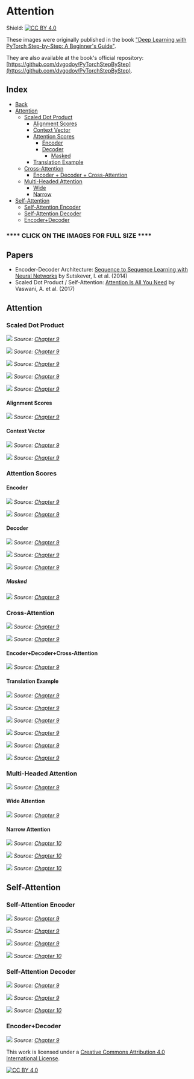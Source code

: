 # Attention

Shield: [![CC BY 4.0][cc-by-shield]][cc-by]

These images were originally published in the book ["Deep Learning with PyTorch Step-by-Step: A Beginner's Guide"](https://leanpub.com/pytorch).

They are also available at the book's official repository: [https://github.com/dvgodoy/PyTorchStepByStep](https://github.com/dvgodoy/PyTorchStepByStep).

## Index

- [Back](https://github.com/dvgodoy/dl-visuals)
- [Attention](#attention)
	- [Scaled Dot Product](#scaled-dot-product)
	    - [Alignment Scores](#alignment-scores)
	    - [Context Vector](#context-vector)
	    - [Attention Scores](#attention-scores)
	        - [Encoder](#encoder)
	        - [Decoder](#decoder)
	            - [Masked](#masked)
	    - [Translation Example](#translation-example)
	- [Cross-Attention](#cross-attention)
	    - [Encoder + Decoder + Cross-Attention](#encoder+decoder+cross-attention)
	- [Multi-Headed Attention](#multi-headed-attention)
	    - [Wide](#wide-attention)
	    - [Narrow](#narrow-attention)
- [Self-Attention](#self-attention)
    - [Self-Attention Encoder](#self-attention-encoder)
    - [Self-Attention Decoder](#self-attention-decoder)
    - [Encoder+Decoder](#decoder)

### **** CLICK ON THE IMAGES FOR FULL SIZE ****

## Papers

- Encoder-Decoder Architecture: [Sequence to Sequence Learning with Neural Networks](https://papers.nips.cc/paper/2014/hash/a14ac55a4f27472c5d894ec1c3c743d2-Abstract.html) by Sutskever, I. et al. (2014)
- Scaled Dot Product / Self-Attention: [Attention Is All You Need](https://arxiv.org/abs/1706.03762) by Vaswani, A. et al. (2017)

## Attention

### Scaled Dot Product

[![](https://raw.githubusercontent.com/dvgodoy/dl-visuals/main/Attention/aiayn_dot.png)](https://raw.githubusercontent.com/dvgodoy/dl-visuals/main/Attention/aiayn_dot.png)
*Source: [Chapter 9](https://github.com/dvgodoy/PyTorchStepByStep/blob/master/Chapter09.ipynb)*

[![](https://raw.githubusercontent.com/dvgodoy/dl-visuals/main/Attention/eq09.3.png)](https://raw.githubusercontent.com/dvgodoy/dl-visuals/main/Attention/eq09.3.png)
*Source: [Chapter 9](https://github.com/dvgodoy/PyTorchStepByStep/blob/master/Chapter09.ipynb)*

[![](https://raw.githubusercontent.com/dvgodoy/dl-visuals/main/Attention/eq09.4.png)](https://raw.githubusercontent.com/dvgodoy/dl-visuals/main/Attention/eq09.4.png)
*Source: [Chapter 9](https://github.com/dvgodoy/PyTorchStepByStep/blob/master/Chapter09.ipynb)*

[![](https://raw.githubusercontent.com/dvgodoy/dl-visuals/main/Attention/eq09.5.png)](https://raw.githubusercontent.com/dvgodoy/dl-visuals/main/Attention/eq09.5.png)
*Source: [Chapter 9](https://github.com/dvgodoy/PyTorchStepByStep/blob/master/Chapter09.ipynb)*

[![](https://raw.githubusercontent.com/dvgodoy/dl-visuals/main/Attention/eq09.8.png)](https://raw.githubusercontent.com/dvgodoy/dl-visuals/main/Attention/eq09.8.png)
*Source: [Chapter 9](https://github.com/dvgodoy/PyTorchStepByStep/blob/master/Chapter09.ipynb)*

#### Alignment Scores

[![](https://raw.githubusercontent.com/dvgodoy/dl-visuals/main/Attention/score_alignment.png)](https://raw.githubusercontent.com/dvgodoy/dl-visuals/main/Attention/score_alignment.png)
*Source: [Chapter 9](https://github.com/dvgodoy/PyTorchStepByStep/blob/master/Chapter09.ipynb)*

#### Context Vector

[![](https://raw.githubusercontent.com/dvgodoy/dl-visuals/main/Attention/context_vector.png)](https://raw.githubusercontent.com/dvgodoy/dl-visuals/main/Attention/context_vector.png)
*Source: [Chapter 9](https://github.com/dvgodoy/PyTorchStepByStep/blob/master/Chapter09.ipynb)*

[![](https://raw.githubusercontent.com/dvgodoy/dl-visuals/main/Attention/multiple_keys_context.png)](https://raw.githubusercontent.com/dvgodoy/dl-visuals/main/Attention/multiple_keys_context.png)
*Source: [Chapter 9](https://github.com/dvgodoy/PyTorchStepByStep/blob/master/Chapter09.ipynb)*

### Attention Scores

#### Encoder

[![](https://raw.githubusercontent.com/dvgodoy/dl-visuals/main/Attention/eq09.11.png)](https://raw.githubusercontent.com/dvgodoy/dl-visuals/main/Attention/eq09.11.png)
*Source: [Chapter 9](https://github.com/dvgodoy/PyTorchStepByStep/blob/master/Chapter09.ipynb)*

[![](https://raw.githubusercontent.com/dvgodoy/dl-visuals/main/Attention/eq09.12.png)](https://raw.githubusercontent.com/dvgodoy/dl-visuals/main/Attention/eq09.12.png)
*Source: [Chapter 9](https://github.com/dvgodoy/PyTorchStepByStep/blob/master/Chapter09.ipynb)*

#### Decoder

[![](https://raw.githubusercontent.com/dvgodoy/dl-visuals/main/Attention/eq09.14.png)](https://raw.githubusercontent.com/dvgodoy/dl-visuals/main/Attention/eq09.14.png)
*Source: [Chapter 9](https://github.com/dvgodoy/PyTorchStepByStep/blob/master/Chapter09.ipynb)*

[![](https://raw.githubusercontent.com/dvgodoy/dl-visuals/main/Attention/eq09.15.png)](https://raw.githubusercontent.com/dvgodoy/dl-visuals/main/Attention/eq09.15.png)
*Source: [Chapter 9](https://github.com/dvgodoy/PyTorchStepByStep/blob/master/Chapter09.ipynb)*

[![](https://raw.githubusercontent.com/dvgodoy/dl-visuals/main/Attention/eq09.16.png)](https://raw.githubusercontent.com/dvgodoy/dl-visuals/main/Attention/eq09.16.png)
*Source: [Chapter 9](https://github.com/dvgodoy/PyTorchStepByStep/blob/master/Chapter09.ipynb)*

##### Masked

[![](https://raw.githubusercontent.com/dvgodoy/dl-visuals/main/Attention/eq09.17.png)](https://raw.githubusercontent.com/dvgodoy/dl-visuals/main/Attention/eq09.17.png)
*Source: [Chapter 9](https://github.com/dvgodoy/PyTorchStepByStep/blob/master/Chapter09.ipynb)*

### Cross-Attention

[![](https://raw.githubusercontent.com/dvgodoy/dl-visuals/main/Attention/attention.png)](https://raw.githubusercontent.com/dvgodoy/dl-visuals/main/Attention/attention.png)
*Source: [Chapter 9](https://github.com/dvgodoy/PyTorchStepByStep/blob/master/Chapter09.ipynb)*

[![](https://raw.githubusercontent.com/dvgodoy/dl-visuals/main/Attention/cross_attn.png)](https://raw.githubusercontent.com/dvgodoy/dl-visuals/main/Attention/cross_attn.png)
*Source: [Chapter 9](https://github.com/dvgodoy/PyTorchStepByStep/blob/master/Chapter09.ipynb)*

#### Encoder+Decoder+Cross-Attention

[![](https://raw.githubusercontent.com/dvgodoy/dl-visuals/main/Attention/encdec_attn.png)](https://raw.githubusercontent.com/dvgodoy/dl-visuals/main/Attention/encdec_attn.png)
*Source: [Chapter 9](https://github.com/dvgodoy/PyTorchStepByStep/blob/master/Chapter09.ipynb)*

#### Translation Example

[![](https://raw.githubusercontent.com/dvgodoy/dl-visuals/main/Attention/kq_matches.png)](https://raw.githubusercontent.com/dvgodoy/dl-visuals/main/Attention/kq_matches.png)
*Source: [Chapter 9](https://github.com/dvgodoy/PyTorchStepByStep/blob/master/Chapter09.ipynb)*

[![](https://raw.githubusercontent.com/dvgodoy/dl-visuals/main/Attention/eq09.1.png)](https://raw.githubusercontent.com/dvgodoy/dl-visuals/main/Attention/eq09.1.png)
*Source: [Chapter 9](https://github.com/dvgodoy/PyTorchStepByStep/blob/master/Chapter09.ipynb)*

[![](https://raw.githubusercontent.com/dvgodoy/dl-visuals/main/Attention/context_translate.png)](https://raw.githubusercontent.com/dvgodoy/dl-visuals/main/Attention/context_translate.png)
*Source: [Chapter 9](https://github.com/dvgodoy/PyTorchStepByStep/blob/master/Chapter09.ipynb)*

[![](https://raw.githubusercontent.com/dvgodoy/dl-visuals/main/Attention/score_alignment_translate.png)](https://raw.githubusercontent.com/dvgodoy/dl-visuals/main/Attention/score_alignment_translate.png)
*Source: [Chapter 9](https://github.com/dvgodoy/PyTorchStepByStep/blob/master/Chapter09.ipynb)*

[![](https://raw.githubusercontent.com/dvgodoy/dl-visuals/main/Attention/translation_att.png)](https://raw.githubusercontent.com/dvgodoy/dl-visuals/main/Attention/translation_att.png)
*Source: [Chapter 9](https://github.com/dvgodoy/PyTorchStepByStep/blob/master/Chapter09.ipynb)*

[![](https://raw.githubusercontent.com/dvgodoy/dl-visuals/main/Attention/enc_dec_attn_translate.png)](https://raw.githubusercontent.com/dvgodoy/dl-visuals/main/Attention/enc_dec_attn_translate.png)
*Source: [Chapter 9](https://github.com/dvgodoy/PyTorchStepByStep/blob/master/Chapter09.ipynb)*

### Multi-Headed Attention

[![](https://raw.githubusercontent.com/dvgodoy/dl-visuals/main/Attention/aiayn_multihead.png)](https://raw.githubusercontent.com/dvgodoy/dl-visuals/main/Attention/aiayn_multihead.png)
*Source: [Chapter 9](https://github.com/dvgodoy/PyTorchStepByStep/blob/master/Chapter09.ipynb)*

#### Wide Attention

[![](https://raw.githubusercontent.com/dvgodoy/dl-visuals/main/Attention/multiattn.png)](https://raw.githubusercontent.com/dvgodoy/dl-visuals/main/Attention/multiattn.png)
*Source: [Chapter 9](https://github.com/dvgodoy/PyTorchStepByStep/blob/master/Chapter09.ipynb)*

#### Narrow Attention

[![](https://raw.githubusercontent.com/dvgodoy/dl-visuals/main/Attention/multihead_chunking.png)](https://raw.githubusercontent.com/dvgodoy/dl-visuals/main/Attention/multihead_chunking.png)
*Source: [Chapter 10](https://github.com/dvgodoy/PyTorchStepByStep/blob/master/Chapter10.ipynb)*

[![](https://raw.githubusercontent.com/dvgodoy/dl-visuals/main/Attention/attn_narrow_first_head.png)](https://raw.githubusercontent.com/dvgodoy/dl-visuals/main/Attention/attn_narrow_first_head.png)
*Source: [Chapter 10](https://github.com/dvgodoy/PyTorchStepByStep/blob/master/Chapter10.ipynb)*

[![](https://raw.githubusercontent.com/dvgodoy/dl-visuals/main/Attention/attn_narrow_2heads.png)](https://raw.githubusercontent.com/dvgodoy/dl-visuals/main/Attention/attn_narrow_2heads.png)
*Source: [Chapter 10](https://github.com/dvgodoy/PyTorchStepByStep/blob/master/Chapter10.ipynb)*

## Self-Attention

### Self-Attention Encoder

[![](https://raw.githubusercontent.com/dvgodoy/dl-visuals/main/Attention/encoder_self_simplified.png)](https://raw.githubusercontent.com/dvgodoy/dl-visuals/main/Attention/encoder_self_simplified.png)
*Source: [Chapter 9](https://github.com/dvgodoy/PyTorchStepByStep/blob/master/Chapter09.ipynb)*

[![](https://raw.githubusercontent.com/dvgodoy/dl-visuals/main/Attention/encoder_self.png)](https://raw.githubusercontent.com/dvgodoy/dl-visuals/main/Attention/encoder_self.png)
*Source: [Chapter 9](https://github.com/dvgodoy/PyTorchStepByStep/blob/master/Chapter09.ipynb)*

[![](https://raw.githubusercontent.com/dvgodoy/dl-visuals/main/Attention/encoder_self_detail.png)](https://raw.githubusercontent.com/dvgodoy/dl-visuals/main/Attention/encoder_self_detail.png)
*Source: [Chapter 9](https://github.com/dvgodoy/PyTorchStepByStep/blob/master/Chapter09.ipynb)*

[![](https://raw.githubusercontent.com/dvgodoy/dl-visuals/main/Attention/enc_both.png)](https://raw.githubusercontent.com/dvgodoy/dl-visuals/main/Attention/enc_both.png)
*Source: [Chapter 10](https://github.com/dvgodoy/PyTorchStepByStep/blob/master/Chapter10.ipynb)*

### Self-Attention Decoder

[![](https://raw.githubusercontent.com/dvgodoy/dl-visuals/main/Attention/decoder_self_simplified.png)](https://raw.githubusercontent.com/dvgodoy/dl-visuals/main/Attention/decoder_self_simplified.png)
*Source: [Chapter 9](https://github.com/dvgodoy/PyTorchStepByStep/blob/master/Chapter09.ipynb)*

[![](https://raw.githubusercontent.com/dvgodoy/dl-visuals/main/Attention/decoder_self.png)](https://raw.githubusercontent.com/dvgodoy/dl-visuals/main/Attention/decoder_self.png)
*Source: [Chapter 9](https://github.com/dvgodoy/PyTorchStepByStep/blob/master/Chapter09.ipynb)*

[![](https://raw.githubusercontent.com/dvgodoy/dl-visuals/main/Attention/dec_both.png)](https://raw.githubusercontent.com/dvgodoy/dl-visuals/main/Attention/dec_both.png)
*Source: [Chapter 10](https://github.com/dvgodoy/PyTorchStepByStep/blob/master/Chapter10.ipynb)*

### Encoder+Decoder

[![](https://raw.githubusercontent.com/dvgodoy/dl-visuals/main/Attention/encdec_self_simplified.png)](https://raw.githubusercontent.com/dvgodoy/dl-visuals/main/Attention/encdec_self_simplified.png)
*Source: [Chapter 9](https://github.com/dvgodoy/PyTorchStepByStep/blob/master/Chapter09.ipynb)*

This work is licensed under a
[Creative Commons Attribution 4.0 International License][cc-by].

[![CC BY 4.0][cc-by-image]][cc-by]

[cc-by]: http://creativecommons.org/licenses/by/4.0/
[cc-by-image]: https://i.creativecommons.org/l/by/4.0/88x31.png
[cc-by-shield]: https://img.shields.io/badge/License-CC%20BY%204.0-lightgrey.svg
